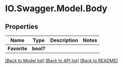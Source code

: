# IO.Swagger.Model.Body
## Properties

Name | Type | Description | Notes
------------ | ------------- | ------------- | -------------
**Favorite** | **bool?** |  | 

[[Back to Model list]](../README.md#documentation-for-models) [[Back to API list]](../README.md#documentation-for-api-endpoints) [[Back to README]](../README.md)

